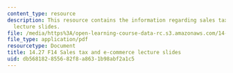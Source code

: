 ```yaml
---
content_type: resource
description: This resource contains the information regarding sales tax and e-commerce
  lecture slides.
file: /media/https%3A/open-learning-course-data-rc.s3.amazonaws.com/14-27-economics-and-e-commerce-fall-2014/db568182855682f8a8631b98abf2a1c5_MIT14_27F14_lecslide14.pdf
file_type: application/pdf
resourcetype: Document
title: 14.27 F14 Sales tax and e-commerce lecture slides
uid: db568182-8556-82f8-a863-1b98abf2a1c5
---
```

